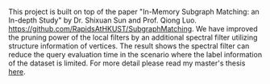 This project is built on top of the paper "In-Memory Subgraph Matching: an In-depth Study" by Dr. Shixuan Sun and Prof. Qiong Luo. https://github.com/RapidsAtHKUST/SubgraphMatching.
We have improved the pruning power of the local filters by an additional spectral filter utilizing structure information of vertices. 
The result shows the spectral filter can reduce the query evaluation time in the scenario where the label information of the dataset is limited. 
For more detail please read my master's thesis [here](https://github.com/Guilinabaoge/SubgraphMatching_Spectral/blob/main/Zhiwei_Spectral_Filter.pdf). 


